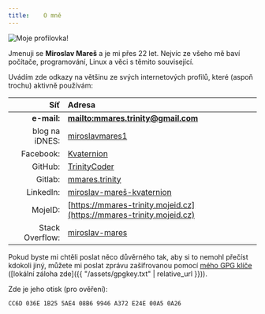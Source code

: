 ```yaml
---
title:    O mně
---
```

<img src="{{ '/assets/profile.jpg' | relative_url }}"
     alt="Moje profilovka!" class="mala-profilovka--left">

Jmenuji se __Miroslav Mareš__ a je mi přes 22 let. Nejvíc ze všeho mě baví počítače,
programování, Linux a věci s těmito související.

Uvádím zde odkazy na většinu ze svých internetových profilů, které (aspoň trochu) aktivně používám:

<div class="clear"></div>

Síť             | Adresa
---------------:|:-----------------------------------------------------------------------------------------
__e-mail:__     | [__mailto:mmares.trinity@gmail.com__](mailto:mmares.trinity@gmail.com)
blog na iDNES:  | [miroslavmares1](https://miroslavmares1.blog.idnes.cz/)
Facebook:       | [Kvaternion](https://facebook.com/Kvaternion)
GitHub:         | [TrinityCoder](https://github.com/TrinityCoder)
Gitlab:         | [mmares.trinity](https://gitlab.com/mmares.trinity)
LinkedIn:       | [miroslav-mareš-kvaternion](https://www.linkedin.com/in/miroslav-mare%C5%A1-kvaternion/)
MojeID:         | [https://mmares-trinity.mojeid.cz](https://mmares-trinity.mojeid.cz)
Stack Overflow: | [miroslav-mares](https://stackoverflow.com/users/1003701/miroslav-mares)

Pokud byste mi chtěli poslat něco důvěrného tak, aby si to nemohl přečíst kdokoli jiný,
můžete mi poslat zprávu zašifrovanou pomocí [mého GPG klíče](https://mmares-trinity.mojeid.cz/pgpkey.html)
([lokální záloha zde]({{ "/assets/gpgkey.txt" | relative_url }})).

Zde je jeho otisk (pro ověření):

```
CC6D 036E 1B25 5AE4 08B6 9946 A372 E24E 00A5 0A26
```
